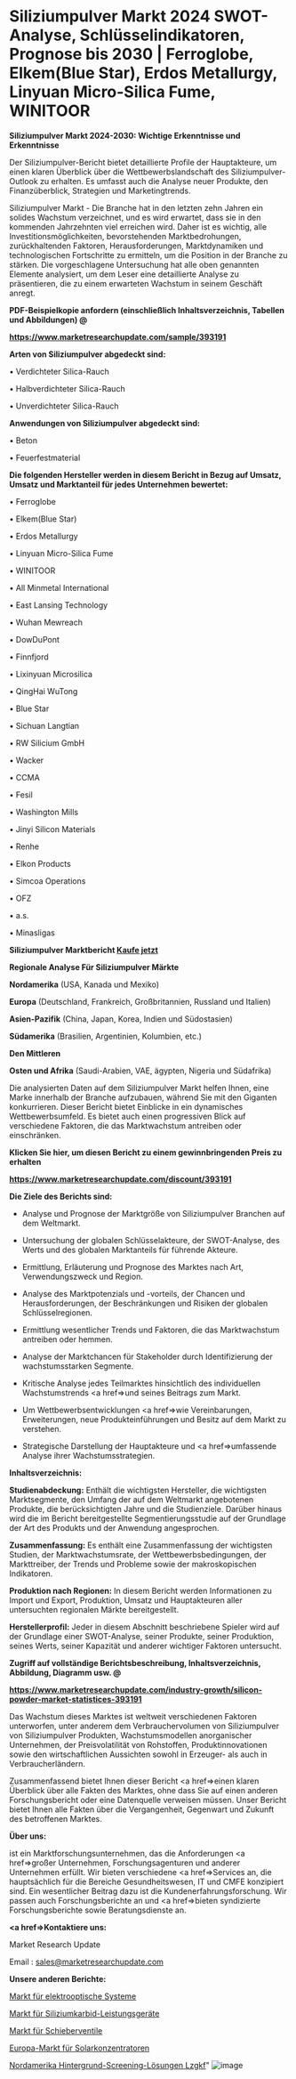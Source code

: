 # Siliziumpulver Markt 2024 SWOT-Analyse, Schlüsselindikatoren, Prognose bis 2030 | Ferroglobe, Elkem(Blue Star), Erdos Metallurgy, Linyuan Micro-Silica Fume, WINITOOR

<strong>Siliziumpulver Markt 2024-2030: Wichtige Erkenntnisse und Erkenntnisse</strong>

Der Siliziumpulver-Bericht bietet detaillierte Profile der Hauptakteure, um einen klaren Überblick über die Wettbewerbslandschaft des Siliziumpulver-Outlook zu erhalten. Es umfasst auch die Analyse neuer Produkte, den Finanzüberblick, Strategien und Marketingtrends.

Siliziumpulver Markt - Die Branche hat in den letzten zehn Jahren ein solides Wachstum verzeichnet, und es wird erwartet, dass sie in den kommenden Jahrzehnten viel erreichen wird. Daher ist es wichtig, alle Investitionsmöglichkeiten, bevorstehenden Marktbedrohungen, zurückhaltenden Faktoren, Herausforderungen, Marktdynamiken und technologischen Fortschritte zu ermitteln, um die Position in der Branche zu stärken. Die vorgeschlagene Untersuchung hat alle oben genannten Elemente analysiert, um dem Leser eine detaillierte Analyse zu präsentieren, die zu einem erwarteten Wachstum in seinem Geschäft anregt.



<strong><b>PDF-Beispielkopie anfordern (einschließlich Inhaltsverzeichnis, Tabellen und Abbildungen) @ </b></strong>

<strong><a href=https://www.marketresearchupdate.com/sample/393191>

<strong>https://www.marketresearchupdate.com/sample/393191</u></a></strong></strong>



<strong>Arten von Siliziumpulver abgedeckt sind:</strong>

• Verdichteter Silica-Rauch

• Halbverdichteter Silica-Rauch

• Unverdichteter Silica-Rauch



<strong>Anwendungen von Siliziumpulver abgedeckt sind:</strong>

• Beton

• Feuerfestmaterial



<strong>Die folgenden Hersteller werden in diesem Bericht in Bezug auf Umsatz, Umsatz und Marktanteil für jedes Unternehmen bewertet:</strong>

• Ferroglobe

• Elkem(Blue Star)

• Erdos Metallurgy

• Linyuan Micro-Silica Fume

• WINITOOR

• All Minmetal International

• East Lansing Technology

• Wuhan Mewreach

• DowDuPont

• Finnfjord

• Lixinyuan Microsilica

• QingHai WuTong

• Blue Star

• Sichuan Langtian

• RW Silicium GmbH

• Wacker

• CCMA

• Fesil

• Washington Mills

• Jinyi Silicon Materials

• Renhe

• Elkon Products

• Simcoa Operations

• OFZ

• a.s.

• Minasligas



<strong>Siliziumpulver Marktbericht <a href=https://www.marketresearchupdate.com/buynow/393191>Kaufe jetzt</a></strong>



<strong>Regionale Analyse Für Siliziumpulver Märkte</strong>



<strong>Nordamerika</strong> (USA, Kanada und Mexiko)



<strong>Europa</strong> (Deutschland, Frankreich, Großbritannien, Russland und Italien)



<strong>Asien-Pazifik</strong> (China, Japan, Korea, Indien und Südostasien)



<strong>Südamerika</strong> (Brasilien, Argentinien, Kolumbien, etc.)



<strong>Den Mittleren</strong> 

<strong>Osten und Afrika</strong> (Saudi-Arabien, VAE, ägypten, Nigeria und Südafrika)

Die analysierten Daten auf dem Siliziumpulver Markt helfen Ihnen, eine Marke innerhalb der Branche aufzubauen, während Sie mit den Giganten konkurrieren. Dieser Bericht bietet Einblicke in ein dynamisches Wettbewerbsumfeld. Es bietet auch einen progressiven Blick auf verschiedene Faktoren, die das Marktwachstum antreiben oder einschränken.



<strong>Klicken Sie hier, um diesen Bericht zu einem gewinnbringenden Preis zu erhalten
</strong>

<strong><a href=https://www.marketresearchupdate.com/discount/393191>https://www.marketresearchupdate.com/discount/393191</b></u></strong></a>



<strong>Die Ziele des Berichts sind:</strong>

- Analyse und Prognose der Marktgröße von Siliziumpulver Branchen auf dem Weltmarkt.

- Untersuchung der globalen Schlüsselakteure, der SWOT-Analyse, des Werts und des globalen Marktanteils für führende Akteure.

- Ermittlung, Erläuterung und Prognose des Marktes nach Art, Verwendungszweck und Region.

- Analyse des Marktpotenzials und -vorteils, der Chancen und Herausforderungen, der Beschränkungen und Risiken der globalen Schlüsselregionen.

- Ermittlung wesentlicher Trends und Faktoren, die das Marktwachstum antreiben oder hemmen.

- Analyse der Marktchancen für Stakeholder durch Identifizierung der wachstumsstarken Segmente.

- Kritische Analyse jedes Teilmarktes hinsichtlich des individuellen Wachstumstrends <a href=>und</a> seines Beitrags zum Markt.

- Um Wettbewerbsentwicklungen <a href=>wie</a> Vereinbarungen, Erweiterungen, neue Produkteinführungen und Besitz auf dem Markt zu verstehen.

- Strategische Darstellung der Hauptakteure und <a href=>umfas</a>sende Analyse ihrer Wachstumsstrategien.



<strong>Inhaltsverzeichnis:</strong>



<strong>Studienabdeckung:</strong> Enthält die wichtigsten Hersteller, die wichtigsten Marktsegmente, den Umfang der auf dem Weltmarkt angebotenen Produkte, die berücksichtigten Jahre und die Studienziele. Darüber hinaus wird die im Bericht bereitgestellte Segmentierungsstudie auf der Grundlage der Art des Produkts und der Anwendung angesprochen.



<strong>Zusammenfassung:</strong> Es enthält eine Zusammenfassung der wichtigsten Studien, der Marktwachstumsrate, der Wettbewerbsbedingungen, der Markttreiber, der Trends und Probleme sowie der makroskopischen Indikatoren.



<strong>Produktion nach Regionen:</strong> In diesem Bericht werden Informationen zu Import und Export, Produktion, Umsatz und Hauptakteuren aller untersuchten regionalen Märkte bereitgestellt.



<strong>Herstellerprofil:</strong> Jeder in diesem Abschnitt beschriebene Spieler wird auf der Grundlage einer SWOT-Analyse, seiner Produkte, seiner Produktion, seines Werts, seiner Kapazität und anderer wichtiger Faktoren untersucht.



<strong><b>Zugriff auf vollständige Berichtsbeschreibung, Inhaltsverzeichnis, Abbildung, Diagramm usw. @ </b></strong>

<strong><a href=https://www.marketresearchupdate.com/industry-growth/silicon-powder-market-statistices-393191>https://www.marketresearchupdate.com/industry-growth/silicon-powder-market-statistices-393191</a></strong>

Das Wachstum dieses Marktes ist weltweit verschiedenen Faktoren unterworfen, unter anderem dem Verbrauchervolumen von Siliziumpulver von Siliziumpulver Produkten, Wachstumsmodellen anorganischer Unternehmen, der Preisvolatilität von Rohstoffen, Produktinnovationen sowie den wirtschaftlichen Aussichten sowohl in Erzeuger- als auch in Verbraucherländern.

Zusammenfassend bietet Ihnen dieser Bericht <a href=>einen</a> klaren Überblick über alle Fakten des Marktes, ohne dass Sie auf einen anderen Forschungsbericht oder eine Datenquelle verweisen müssen. Unser Bericht bietet Ihnen alle Fakten über die Vergangenheit, Gegenwart und Zukunft des betroffenen Marktes.



<strong>Über uns:</strong>

 ist ein Marktforschungsunternehmen, das die Anforderungen <a href=>großer</a> Unternehmen, Forschungsagenturen und anderer Unternehmen erfüllt. Wir bieten verschiedene <a href=>Services</a> an, die hauptsächlich für die Bereiche Gesundheitswesen, IT und CMFE konzipiert sind. Ein wesentlicher Beitrag dazu ist die Kundenerfahrungsforschung. Wir passen auch Forschungsberichte an und <a href=>bieten</a> syndizierte Forschungsberichte sowie Beratungsdienste an.



<strong><a href=>Kontaktiere uns:</a></strong>

Market Research Update

Email : sales@marketresearchupdate.com



<strong>Unsere anderen Berichte:</strong>

<a href=https://www.linkedin.com/pulse/electro-optical-systems-market-2023-what-factors>Markt für elektrooptische Systeme</a>

<a href=https://www.linkedin.com/pulse/silicon-carbide-sic-power-devices-market-2023>Markt für Siliziumkarbid-Leistungsgeräte</a>

<a href=https://www.linkedin.com/pulse/spool-valves-market-size-trends-consumption>Markt für Schieberventile</a>

<a href=https://www.linkedin.com/pulse/europe-solar-concentrators-market-witness-huge>Europa-Markt für Solarkonzentratoren</a>

<a href=https://www.linkedin.com/pulse/north-america-background-screening-solutions-lzgkf/>Nordamerika Hintergrund-Screening-Lösungen Lzgkf</a>"
![image](https://github.com/Gayatrikarjule/Market-Analysis-360/assets/97346546/796966da-0227-4553-9cd8-c9f0ee672c58)

